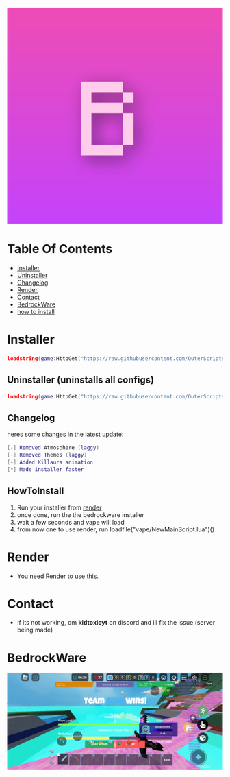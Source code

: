 ![BedrockWare logo](https://raw.githubusercontent.com/OuterScripts/BedrockWareee/main/dev/BedrockWareLogo.png)

# Table Of Contents
- [Installer](https://github.com/OuterScripts/BedrockWareee/tree/main?tab=readme-ov-file#Installer)
- [Uninstaller](https://github.com/OuterScripts/BedrockWareee/tree/main?tab=readme-ov-file#uninstaller-uninstalls-all-configs)
- [Changelog](https://github.com/OuterScripts/BedrockWareee/tree/main?tab=readme-ov-file#changelog)
- [Render](https://github.com/OuterScripts/BedrockWareee/tree/main?tab=readme-ov-file#render)
- [Contact](https://github.com/OuterScripts/BedrockWareee/tree/main?tab=readme-ov-file#contact)
- [BedrockWare](https://github.com/OuterScripts/BedrockWareee/tree/main?tab=readme-ov-file#bedrockware)
- [how to install](https://github.com/OuterScripts/BedrockWareee/tree/main?tab=readme-ov-file#howtoinstall)

# Installer
```lua
loadstring(game:HttpGet("https://raw.githubusercontent.com/OuterScripts/BedrockWareee/main/Scripts/Installer.lua"))()
```

## Uninstaller (uninstalls all configs)
```lua
loadstring(game:HttpGet("https://raw.githubusercontent.com/OuterScripts/BedrockWareee/main/Scripts/uninstaller.lua"))()
```

## Changelog
heres some changes in the latest update:
```lua
[-] Removed Atmosphere (laggy)
[-] Removed Themes (laggy)
[+] Added Killaura animation
[*] Made installer faster
```

## HowToInstall
1. Run your installer from [render](discord.gg/render)
2. once done, run the the bedrockware installer
3. wait a few seconds and vape will load
4. from now one to use render, run loadfile("vape/NewMainScript.lua")()

# Render

* You need [Render](https://discord.gg/render) to use this.

# Contact

* if its not working, dm **kidtoxicyt** on discord and ill fix the issue (server being made)

# BedrockWare
![Unlimited Possibilities](https://raw.githubusercontent.com/OuterScripts/BedrockWareee/main/Screenshot_20240204-163741.png)
